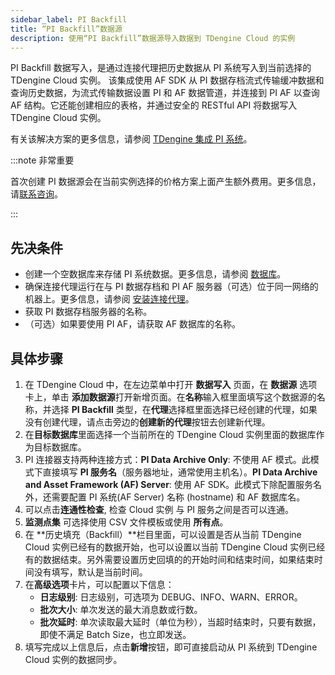 ```yaml
---
sidebar_label: PI Backfill
title: “PI Backfill”数据源
description: 使用“PI Backfill”数据源导入数据到 TDengine Cloud 的实例
---
```


PI Backfill 数据写入，是通过连接代理把历史数据从 PI 系统写入到当前选择的 TDengine Cloud 实例。
该集成使用 AF SDK 从 PI 数据存档流式传输缓冲数据和查询历史数据，为流式传输数据设置 PI 和 AF 数据管道，并连接到 PI AF 以查询 AF 结构。它还能创建相应的表格，并通过安全的 RESTful API 将数据写入 TDengine Cloud 实例。

有关该解决方案的更多信息，请参阅 [TDengine 集成 PI 系统](https://tdengine.com/pi-system/)。

:::note 非常重要

首次创建 PI 数据源会在当前实例选择的价格方案上面产生额外费用。更多信息，请[联系咨询](https://cloud.taosdata.com)。

:::

## 先决条件

- 创建一个空数据库来存储 PI 系统数据。更多信息，请参阅 [数据库](../../../programming/model/#create-database)。
- 确保连接代理运行在与 PI 数据存档和 PI AF 服务器（可选）位于同一网络的机器上。更多信息，请参阅 [安装连接代理](../install-agent/)。
- 获取 PI 数据存档服务器的名称。
- （可选）如果要使用 PI AF，请获取 AF 数据库的名称。

## 具体步骤

1. 在 TDengine Cloud 中，在左边菜单中打开 **数据写入** 页面，在 **数据源** 选项卡上，单击 **添加数据源**打开新增页面。在**名称**输入框里面填写这个数据源的名称，并选择 **PI Backfill** 类型，在**代理**选择框里面选择已经创建的代理，如果没有创建代理，请点击旁边的**创建新的代理**按钮去创建新代理。
2. 在**目标数据库**里面选择一个当前所在的 TDengine Cloud 实例里面的数据库作为目标数据库。
3. PI 连接器支持两种连接方式：**PI Data Archive Only**: 不使用 AF 模式。此模式下直接填写 **PI 服务名**（服务器地址，通常使用主机名）。**PI Data Archive and Asset Framework (AF) Server**: 使用 AF SDK。此模式下除配置服务名外，还需要配置 PI 系统(AF Server) 名称 (hostname) 和 AF 数据库名。
4. 可以点击**连通性检查**, 检查 Cloud 实例 与 PI 服务之间是否可以连通。
5. **监测点集** 可选择使用 CSV 文件模板或使用 **所有点**。
6. 在 **历史填充（Backfill）**栏目里面，可以设置是否从当前 TDengine Cloud 实例已经有的数据开始，也可以设置以当前 TDengine Cloud 实例已经有的数据结束。另外需要设置历史回填的的开始时间和结束时间，如果结束时间没有填写，默认是当前时间。
7. 在**高级选项**卡片，可以配置以下信息：
   - **日志级别**: 日志级别，可选项为 DEBUG、INFO、WARN、ERROR。
   - **批次大小**: 单次发送的最大消息数或行数。
   - **批次延时**: 单次读取最大延时（单位为秒），当超时结束时，只要有数据，即使不满足 Batch Size，也立即发送。
8. 填写完成以上信息后，点击**新增**按钮，即可直接启动从 PI 系统到 TDengine Cloud 实例的数据同步。
